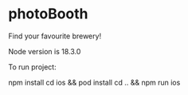 # photoBooth
Find your favourite brewery!

Node version is 18.3.0

To run project:

npm install
cd ios && pod install
cd .. && npm run ios
